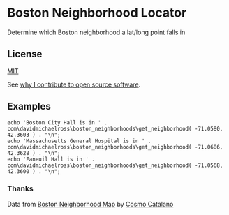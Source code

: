 # Boston Neighborhood Locator
Determine which Boston neighborhood a lat/long point falls in

## License

[MIT](http://daveross.mit-license.org/)

See [why I contribute to open source software](https://davidmichaelross.com/blog/contribute-open-source-software/).

## Examples
```
echo 'Boston City Hall is in ' . com\davidmichaelross\boston_neighborhoods\get_neighborhood( -71.0580, 42.3603 ) . "\n";
echo 'Massachusetts General Hospital is in ' . com\davidmichaelross\boston_neighborhoods\get_neighborhood( -71.0686, 42.3628 ) . "\n";
echo 'Faneuil Hall is in ' . com\davidmichaelross\boston_neighborhoods\get_neighborhood( -71.0568, 42.3600 ) . "\n";
```

### Thanks
Data from [Boston Neighborhood Map](http://bostonneighborhoodmap.com/) by [Cosmo Catalano](http://cosmocatalano.com/)
